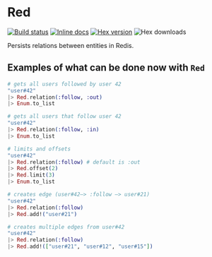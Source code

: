 Red
===

[![Build status](https://img.shields.io/travis/rodrigues/red.svg "Build status")](https://travis-ci.org/rodrigues/red)
[![Inline docs](http://inch-ci.org/github/rodrigues/red.svg?branch=master&style=flat)](http://hexdocs.pm/red)
[![Hex version](https://img.shields.io/hexpm/v/red.svg "Hex version")](https://hex.pm/packages/red)
![Hex downloads](https://img.shields.io/hexpm/dt/red.svg "Hex downloads")

Persists relations between entities in Redis.

## Examples of what can be done now with `Red`

```elixir
# gets all users followed by user 42
"user#42"
|> Red.relation(:follow, :out)
|> Enum.to_list

# gets all users that follow user 42
"user#42"
|> Red.relation(:follow, :in)
|> Enum.to_list

# limits and offsets
"user#42"
|> Red.relation(:follow) # default is :out
|> Red.offset(2)
|> Red.limit(3)
|> Enum.to_list

# creates edge (user#42–> :follow –> user#21)
"user#42"
|> Red.relation(:follow)
|> Red.add!("user#21")

# creates multiple edges from user#42
"user#42"
|> Red.relation(:follow)
|> Red.add!(["user#21", "user#12", "user#15"])
```
